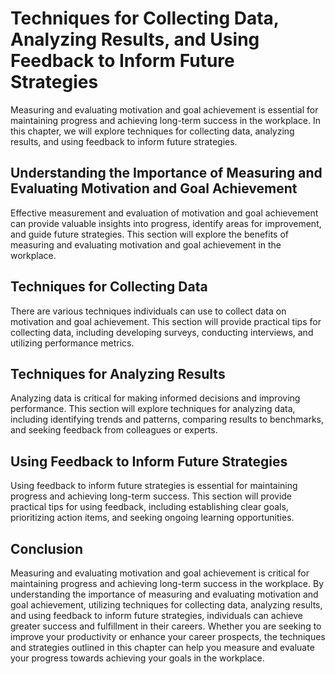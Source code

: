 Techniques for Collecting Data, Analyzing Results, and Using Feedback to Inform Future Strategies
======================================================================================================================================================================

Measuring and evaluating motivation and goal achievement is essential for maintaining progress and achieving long-term success in the workplace. In this chapter, we will explore techniques for collecting data, analyzing results, and using feedback to inform future strategies.

Understanding the Importance of Measuring and Evaluating Motivation and Goal Achievement
---------------------------------------------------------------------------------------------------

Effective measurement and evaluation of motivation and goal achievement can provide valuable insights into progress, identify areas for improvement, and guide future strategies. This section will explore the benefits of measuring and evaluating motivation and goal achievement in the workplace.

Techniques for Collecting Data
-----------------------------------------

There are various techniques individuals can use to collect data on motivation and goal achievement. This section will provide practical tips for collecting data, including developing surveys, conducting interviews, and utilizing performance metrics.

Techniques for Analyzing Results
-------------------------------------------

Analyzing data is critical for making informed decisions and improving performance. This section will explore techniques for analyzing data, including identifying trends and patterns, comparing results to benchmarks, and seeking feedback from colleagues or experts.

Using Feedback to Inform Future Strategies
-----------------------------------------------------

Using feedback to inform future strategies is essential for maintaining progress and achieving long-term success. This section will provide practical tips for using feedback, including establishing clear goals, prioritizing action items, and seeking ongoing learning opportunities.

Conclusion
----------

Measuring and evaluating motivation and goal achievement is critical for maintaining progress and achieving long-term success in the workplace. By understanding the importance of measuring and evaluating motivation and goal achievement, utilizing techniques for collecting data, analyzing results, and using feedback to inform future strategies, individuals can achieve greater success and fulfillment in their careers. Whether you are seeking to improve your productivity or enhance your career prospects, the techniques and strategies outlined in this chapter can help you measure and evaluate your progress towards achieving your goals in the workplace.
